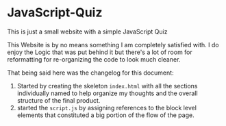 # JavaScript-Quiz
This is just a small website with a simple JavaScript Quiz

This Website is by no means something I am completely satisfied with. I do enjoy the Logic that was put behind it but there's a lot of room for reformatting for re-organizing the code to look much cleaner.

That being said here was the changelog for this document:

1. Started by creating the skeleton `index.html` with all the sections individually named to help organize my thoughts and the overall structure of the final product.
2. started the `script.js` by assigning references to the block level elements that constituted a big portion of the flow of the page.